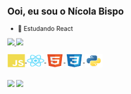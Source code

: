 ## Ooi, eu sou o Nícola Bispo

- 🌱 Estudando React

<div>
  <a href="https://github.com/nickbispo">
  <img height="168.5em" src="https://github-readme-stats.vercel.app/api?username=nickbispo&show_icons=true&theme=dracula&include_all_commits=true&count_private=true"/>
  <img height="168.5em" src="https://github-readme-stats.vercel.app/api/top-langs/?username=nickbispo&layout=compact&langs_count=7&theme=dracula"/>
</div>

 
<div style="display: inline_block"><br>
  <img align="center" alt="Nick-Js" height="30" width="40" src="https://raw.githubusercontent.com/devicons/devicon/master/icons/javascript/javascript-plain.svg">
  <img align="center" alt="Nick-React" height="30" width="40" src="https://raw.githubusercontent.com/devicons/devicon/master/icons/react/react-original.svg">
  <img align="center" alt="Nick-HTML" height="30" width="40" src="https://raw.githubusercontent.com/devicons/devicon/master/icons/html5/html5-original.svg">
  <img align="center" alt="Nick-CSS" height="30" width="40" src="https://raw.githubusercontent.com/devicons/devicon/master/icons/css3/css3-original.svg">
  <img align="center" alt="Nick-Python" height="30" width="40" src="https://raw.githubusercontent.com/devicons/devicon/master/icons/python/python-original.svg">

</div>
  
  ##
  
<div>
  <a href="https://www.linkedin.com/in/n%C3%ADcola-bispo-05490a196" target="_blank"><img src="https://img.shields.io/badge/-LinkedIn-%230077B5?style=for-the-        badge&logo=linkedin&logoColor=white" target="_blank"></a> 
  <a href = "mailto:contatonicolassilvabispo@gmail.com"><img src="https://img.shields.io/badge/-Gmail-%23333?style=for-the-badge&logo=gmail&logoColor=white" target="_blank"></a>
</div>
